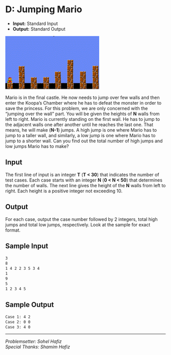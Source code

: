 D: Jumping Mario
================
- **Input:** Standard Input
- **Output:** Standard Output

![](IMG/mario.gif)
 
Mario is in the final castle. He now needs to jump over few walls and then enter the Koopa’s Chamber where he has to defeat the monster in order to save the princess. For this problem, we are only concerned with the “jumping over the wall” part. You will be given the heights of **N** walls from left to right. Mario is currently standing on the first wall. He has to jump to the adjacent walls one after another until he reaches the last one. That means, he will make (**N-1**) jumps. A high jump is one where Mario has to jump to a taller wall, and similarly, a low jump is one where Mario has to jump to a shorter wall. Can you find out the total number of high jumps and low jumps Mario has to make?
 
Input
-----
The first line of input is an integer **T** (**T < 30**) that indicates the number of test cases. Each case starts with an integer **N** (**0 < N < 50**) that determines the number of walls. The next line gives the height of the **N** walls from left to right. Each height is a positive integer not exceeding 10.
 
Output
------
For each case, output the case number followed by 2 integers, total high jumps and total low jumps, respectively. Look at the sample for exact format.
 
Sample Input
-------------
```
3
8
1 4 2 2 3 5 3 4
1
9
5
1 2 3 4 5
```
 
Sample Output
-------------
```
Case 1: 4 2
Case 2: 0 0
Case 3: 4 0
```
---
*Problemsetter: Sohel Hafiz*  
*Special Thanks: Shamim Hafiz*
